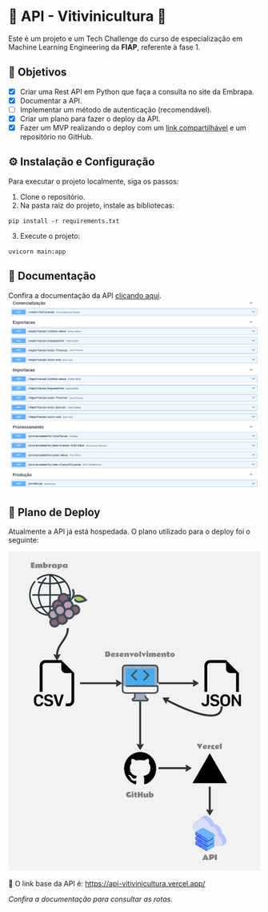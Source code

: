 # 🍇 API - Vitivinicultura 🍇

Este é um projeto e um Tech Challenge do curso de especialização em
Machine Learning Engineering da **FIAP**, referente à fase 1.

## 📝 Objetivos
- [x] Criar uma Rest API em Python que faça a consulta no site da Embrapa. 
- [x] Documentar a API.
- [ ] Implementar um método de autenticação (recomendável).
- [x] Criar um plano para fazer o deploy da API. 
- [x] Fazer um MVP realizando o deploy com um [link compartilhável](https://api-vitivinicultura.vercel.app/) e um repositório no GitHub. 

## ⚙️ Instalação e Configuração
Para executar o projeto localmente, siga os passos:

1. Clone o repositório.
2. Na pasta raiz do projeto, instale as bibliotecas:
```
pip install -r requirements.txt
```
3. Execute o projeto:
```
uvicorn main:app
```

## 📜 Documentação
Confira a documentação da API
[clicando aqui](https://api-vitivinicultura.vercel.app/docs).
![Rotas da API](img/rotas_api.png)

## 📡 Plano de Deploy
Atualmente a API já está hospedada. O plano
utilizado para o deploy foi o seguinte:

![Plano de Deploy](img/plano_deploy.jpg)

🔗 O link base da API é: https://api-vitivinicultura.vercel.app/

*Confira a documentação para consultar as rotas.*